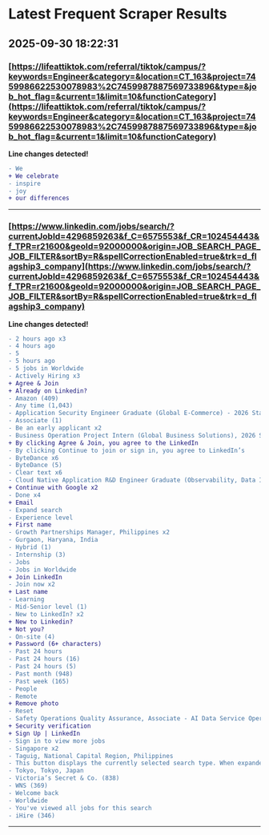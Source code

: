 # Latest Frequent Scraper Results

## 2025-09-30 18:22:31

### [https://lifeattiktok.com/referral/tiktok/campus/?keywords=Engineer&category=&location=CT_163&project=7459986622530078983%2C7459987887569733896&type=&job_hot_flag=&current=1&limit=10&functionCategory](https://lifeattiktok.com/referral/tiktok/campus/?keywords=Engineer&category=&location=CT_163&project=7459986622530078983%2C7459987887569733896&type=&job_hot_flag=&current=1&limit=10&functionCategory)

**Line changes detected!**

```diff
- We
+ We celebrate
- inspire
- joy
+ our differences
```

---
### [https://www.linkedin.com/jobs/search/?currentJobId=4296859263&f_C=6575553&f_CR=102454443&f_TPR=r21600&geoId=92000000&origin=JOB_SEARCH_PAGE_JOB_FILTER&sortBy=R&spellCorrectionEnabled=true&trk=d_flagship3_company](https://www.linkedin.com/jobs/search/?currentJobId=4296859263&f_C=6575553&f_CR=102454443&f_TPR=r21600&geoId=92000000&origin=JOB_SEARCH_PAGE_JOB_FILTER&sortBy=R&spellCorrectionEnabled=true&trk=d_flagship3_company)

**Line changes detected!**

```diff
- 2 hours ago x3
- 4 hours ago
- 5
- 5 hours ago
- 5 jobs in Worldwide
- Actively Hiring x3
+ Agree & Join
+ Already on Linkedin?
- Amazon (409)
- Any time (1,043)
- Application Security Engineer Graduate (Global E-Commerce) - 2026 Start (BS/MS) x2
- Associate (1)
- Be an early applicant x2
- Business Operation Project Intern (Global Business Solutions), 2026 Start (BS/MS) x2
+ By clicking Agree & Join, you agree to the LinkedIn
- By clicking Continue to join or sign in, you agree to LinkedIn’s
- ByteDance x6
- ByteDance (5)
- Clear text x6
- Cloud Native Application R&D Engineer Graduate (Observability, Data Infrastructure), 2026 Start (BS/MS) x2
+ Continue with Google x2
- Done x4
+ Email
- Expand search
- Experience level
+ First name
- Growth Partnerships Manager, Philippines x2
- Gurgaon, Haryana, India
- Hybrid (1)
- Internship (3)
- Jobs
- Jobs in Worldwide
+ Join LinkedIn
- Join now x2
+ Last name
- Learning
- Mid-Senior level (1)
- New to LinkedIn? x2
+ New to Linkedin?
+ Not you?
- On-site (4)
+ Password (6+ characters)
- Past 24 hours
- Past 24 hours (16)
- Past 24 hours (5)
- Past month (948)
- Past week (165)
- People
- Remote
+ Remove photo
- Reset
- Safety Operations Quality Assurance, Associate - AI Data Service Operations x2
+ Security verification
+ Sign Up | LinkedIn
- Sign in to view more jobs
- Singapore x2
- Taguig, National Capital Region, Philippines
- This button displays the currently selected search type. When expanded it provides a list of search options that will switch the search inputs to match the current selection.
- Tokyo, Tokyo, Japan
- Victoria’s Secret & Co. (838)
- WNS (369)
- Welcome back
- Worldwide
- You've viewed all jobs for this search
- iHire (346)
```

---
